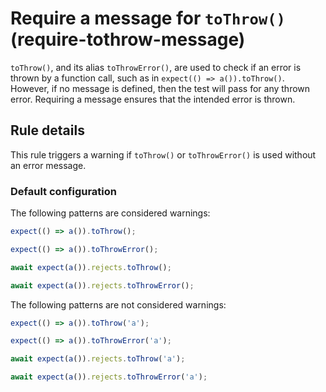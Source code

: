 # Require a message for `toThrow()` (require-tothrow-message)

`toThrow()`, and its alias `toThrowError()`, are used to check if an error is
thrown by a function call, such as in `expect(() => a()).toThrow()`. However, if
no message is defined, then the test will pass for any thrown error. Requiring a
message ensures that the intended error is thrown.

## Rule details

This rule triggers a warning if `toThrow()` or `toThrowError()` is used without
an error message.

### Default configuration

The following patterns are considered warnings:

```js
expect(() => a()).toThrow();

expect(() => a()).toThrowError();

await expect(a()).rejects.toThrow();

await expect(a()).rejects.toThrowError();
```

The following patterns are not considered warnings:

```js
expect(() => a()).toThrow('a');

expect(() => a()).toThrowError('a');

await expect(a()).rejects.toThrow('a');

await expect(a()).rejects.toThrowError('a');
```

